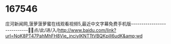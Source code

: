 # 167546
庄河新闻网,菠萝菠萝蜜在线观看视频5,最近中文字幕免费手机版----------------------------📔📔点/此/进/入/http://www.baidu.com/link?url=NoK8PT47PahMhFH8Vie_jnciyIKNTTtVBQKpill6udK&amp;wd
